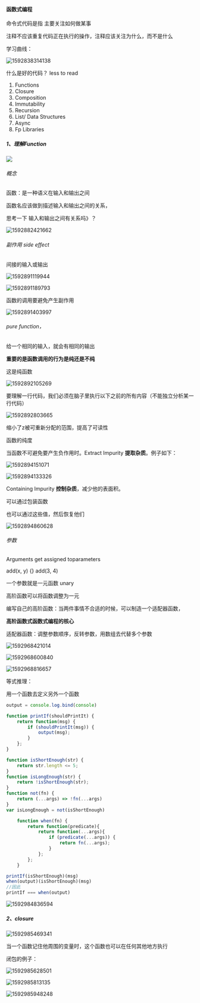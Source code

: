 #### 函数式编程

命令式代码是指 主要关注如何做某事

注释不应该重复代码正在执行的操作，注释应该关注为什么，而不是什么



学习曲线：

![1592838314138](C:\Users\Administrator\AppData\Roaming\Typora\typora-user-images\1592838314138.png)

什么是好的代码？ less to read

1. Functions
2. Closure
3. Composition
4. Immutability
5. Recursion
6. List/ Data Structures
7. Async
8. Fp Libraries

##### 1、理解Function

![](C:\Users\Administrator\AppData\Roaming\Typora\typora-user-images\1592882394420.png)

###### 概念

函数：是一种语义在输入和输出之间

函数名应该做到描述输入和输出之间的关系，

思考一下 输入和输出之间有关系吗》？

![1592882421662](C:\Users\Administrator\AppData\Roaming\Typora\typora-user-images\1592882421662.png)

###### 副作用 side effect

间接的输入或输出

![1592891119944](C:\Users\Administrator\AppData\Roaming\Typora\typora-user-images\1592891119944.png)

![1592891189793](C:\Users\Administrator\AppData\Roaming\Typora\typora-user-images\1592891189793.png)

函数的调用要避免产生副作用

![1592891403997](C:\Users\Administrator\AppData\Roaming\Typora\typora-user-images\1592891403997.png)

###### pure function，

给一个相同的输入，就会有相同的输出

**重要的是函数调用的行为是纯还是不纯**

这是纯函数

![1592892105269](C:\Users\Administrator\AppData\Roaming\Typora\typora-user-images\1592892105269.png)

要理解一行代码，我们必须在脑子里执行以下之前的所有内容（不能独立分析某一行代码）

![1592892803665](C:\Users\Administrator\AppData\Roaming\Typora\typora-user-images\1592892803665.png)

缩小了z被可重新分配的范围，提高了可读性



函数的纯度

当函数不可避免要产生负作用时。Extract Impurity **提取杂质**。例子如下：

![1592894151071](C:\Users\Administrator\AppData\Roaming\Typora\typora-user-images\1592894151071.png)

![1592894133326](C:\Users\Administrator\AppData\Roaming\Typora\typora-user-images\1592894133326.png)

Containing Impurity **控制杂质**，减少他的表面积。

可以通过包装函数

也可以通过这些值，然后恢复他们

![1592894860628](C:\Users\Administrator\AppData\Roaming\Typora\typora-user-images\1592894860628.png)

###### 参数

Arguments get assigned toparameters

add(x, y) {}   add(3, 4)

一个参数就是一元函数 unary

高阶函数可以将函数调整为一元



编写自己的高阶函数：当两件事情不合适的时候，可以制造一个适配器函数，

**高阶函数式函数式编程的核心**

适配器函数：调整参数顺序，反转参数，用数组去代替多个参数

![1592968421014](C:\Users\Administrator\AppData\Roaming\Typora\typora-user-images\1592968421014.png)

![1592968600840](C:\Users\Administrator\AppData\Roaming\Typora\typora-user-images\1592968600840.png)

![1592968816657](C:\Users\Administrator\AppData\Roaming\Typora\typora-user-images\1592968816657.png)

等式推理：

用一个函数去定义另外一个函数

```javascript
output = console.log.bind(console)

function printIf(shouldPrintIt) {
	return function(msg) {
		if (shouldPrintIt(msg)) {
			output(msg);
		}
	};
}

function isShortEnough(str) {
	return str.length <= 5;
}
function isLongEnough(str) {
 	return !isShortEnough(str);
}
function not(fn) {
	return (...args) => !fn(...args)
}
var isLongEnough = not(isShortEnough)
```

```javascript
	function when(fn) {
		return function(predicate){
			return function(...args){
				if (predicate(...args)) {
					return fn(...args);
				}
			};
		};
	}
```

```javascript
printIf(isShortEnough)(msg)
when(output)(isShortEnough)(msg)
//因此
printIf === when(output)
```

![1592984836594](C:\Users\Administrator\AppData\Roaming\Typora\typora-user-images\1592984836594.png)

##### 2、closure



![1592985469341](C:\Users\Administrator\AppData\Roaming\Typora\typora-user-images\1592985469341.png)

当一个函数记住他周围的变量时，这个函数也可以在任何其他地方执行

闭包的例子：

![1592985628501](C:\Users\Administrator\AppData\Roaming\Typora\typora-user-images\1592985628501.png)

![1592985813135](C:\Users\Administrator\AppData\Roaming\Typora\typora-user-images\1592985813135.png)

![1592985948248](C:\Users\Administrator\AppData\Roaming\Typora\typora-user-images\1592985948248.png)